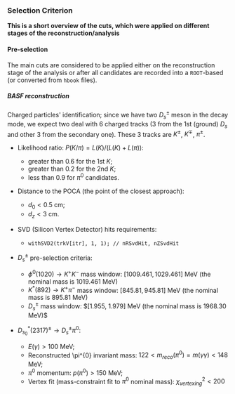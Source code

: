### Selection Criterion
**This is a short overview of the cuts, which were applied on different stages of the reconstruction/analysis**

#### Pre-selection
The main cuts are considered to be applied either on the reconstruction stage of the analysis or after all candidates are recorded into a ```ROOT```-based (or converted from ```hbook``` files).

##### BASF reconstruction

Charged particles' identification;
since we have two $D_{s}^{\pm}$ meson in the decay mode, we expect two deal with 6 charged tracks (3 from the 1st (ground) $D_{s}$ and other 3 from the secondary one). These 3 tracks are $K^{\pm}$, $K^{\mp}$, $\pi^{\pm}$.

- Likelihood ratio: $P(K/\pi) = L(K)/(L(K) + L(\pi))$:
  - greater than $0.6$ for the 1st $K$;
  - greater than $0.2$ for the 2nd $K$;
  - less than $0.9$ for $\pi^{0}$ candidates.

- Distance to the POCA (the point of the closest approach):
  - $d_{0} < 0.5$ cm;
  - $d_{z} < 3$ cm.
- SVD (Silicon Vertex Detector) hits requirements:
  - ```withSVD2(trkV[itr], 1, 1); // nRSvdHit, nZSvdHit```
- $D_{s}^{\pm}$ pre-selection criteria:
  - $\phi^{0}(1020) \rightarrow K^{+}K^{-}$ mass window: $[1009.461 ,1029.461]$ MeV (the nominal mass is $1019.461$ MeV)
  - $K^{*}(892) \rightarrow K^{+}\pi^{-}$ mass window: $[845.81, 945.81]$ MeV (the nominal mass is $895.81$ MeV)
  - $D_{s}^{\pm}$ mass window: $[1.955, 1.979] MeV (the nominal mass is $1968.30$ MeV)$
- $D_{s_{0}}^{*}(2317)^{\pm} \rightarrow D_{s}^{\pm} \pi^{0}$:
  - $E(\gamma) > 100$ MeV;
  - Reconstructed \pi^{0} invariant mass: $122 < m_{reco}(\pi^{0}) = m(\gamma\gamma) < 148$ MeV;
  - $\pi^{0}$ momentum: $p(\pi^{0}) > 150$ MeV;
  - Vertex fit (mass-constraint fit to $\pi^{0}$ nominal mass): $\chi^{2}_{vertexing} < 200$


